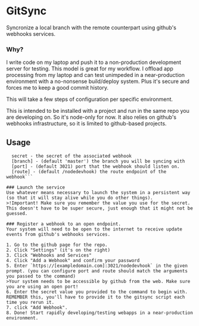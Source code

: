 # GitSync
Syncronize a local branch with the remote counterpart using github's webhooks services.

### Why?
I write code on my laptop and push it to a non-production development server for testing. This model is great for my workflow. I offload app processing from my laptop and can test unimpeded in a near-production environment with a no-nonsense build/deploy system. Plus it's secure and forces me to keep a good commit history.

This will take a few steps of configuration per specific environment.

This is intended to be installed with a project and run in the same repo you are developing on. So it's node-only for now. It also relies on github's webhooks infrastructure, so it is limited to github-based projects.

## Usage
  ```node gitsync -s secret [-b branch] [-p port] [-r route]
    secret - the secret of the associated webhook
    [branch] - (default 'master') the branch you will be syncing with
    [port] - (default 3021) port that the webhook should listen on.
    [route] - (default /nodedevhook) the route endpoint of the webhook```

### Launch the service
Use whatever means necessary to launch the system in a persistent way (so that it will stay alive while you do other things).
>!Important! Make sure you remember the value you use for the secret. This doesn't have to be super secure, just enough that it might not be guessed.

### Register a webhook to an open endpoint.
Your system will need to be open to the internet to receive update events from github's webhooks services.

1. Go to the github page for the repo.
2. Click "Settings" (it's on the right)
3. Click "Webhooks and Services"
4. Click "Add a Webhook" and confirm your password
5. Enter `https://[exampledomain.com]:3021/nodedevhook` in the given prompt. (you can configure port and route should match the arguments you passed to the command)
>Your system needs to be accessible by github from the web. Make sure you are using an open port!
6. Enter the secret value you provided to the command to begin with. REMEMBER this, you'll have to provide it to the gitsync script each time you rerun it.
7. click "Add Webhook".
8. Done! Start rapidly developing/testing webapps in a near-production environment.
